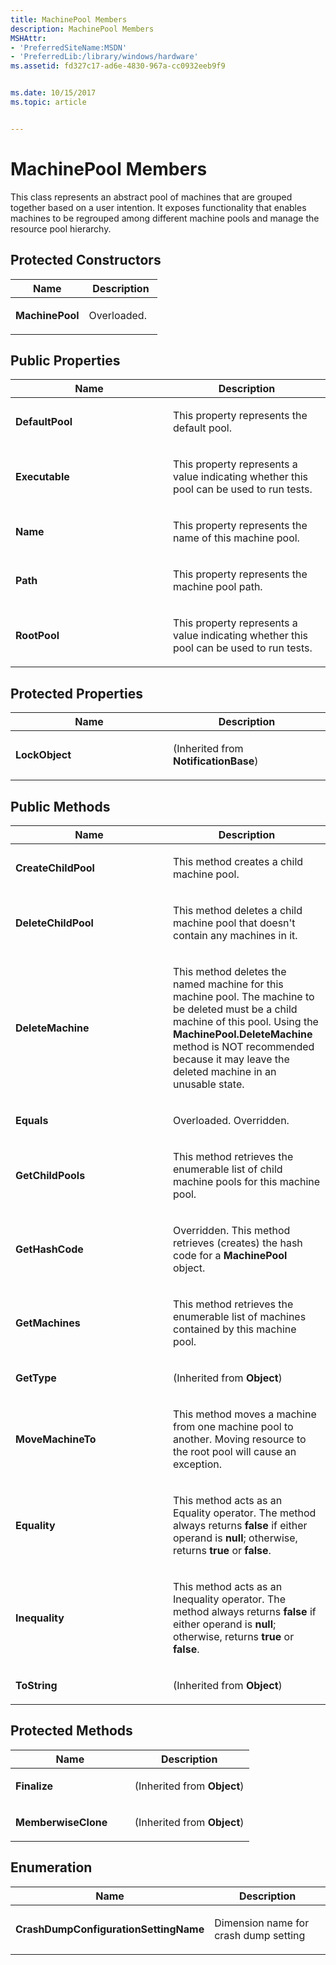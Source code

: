 ```yaml
---
title: MachinePool Members
description: MachinePool Members
MSHAttr:
- 'PreferredSiteName:MSDN'
- 'PreferredLib:/library/windows/hardware'
ms.assetid: fd327c17-ad6e-4830-967a-cc0932eeb9f9


ms.date: 10/15/2017
ms.topic: article


---
```


# MachinePool Members


This class represents an abstract pool of machines that are grouped together based on a user intention. It exposes functionality that enables machines to be regrouped among different machine pools and manage the resource pool hierarchy.

## <span id="Protected_Constructors"></span><span id="protected_constructors"></span><span id="PROTECTED_CONSTRUCTORS"></span>Protected Constructors


<table>
<colgroup>
<col width="50%" />
<col width="50%" />
</colgroup>
<thead>
<tr class="header">
<th>Name</th>
<th>Description</th>
</tr>
</thead>
<tbody>
<tr class="odd">
<td><p><strong>MachinePool</strong></p></td>
<td><p>Overloaded.</p></td>
</tr>
</tbody>
</table>

 

## <span id="Public_Properties"></span><span id="public_properties"></span><span id="PUBLIC_PROPERTIES"></span>Public Properties


<table>
<colgroup>
<col width="50%" />
<col width="50%" />
</colgroup>
<thead>
<tr class="header">
<th>Name</th>
<th>Description</th>
</tr>
</thead>
<tbody>
<tr class="odd">
<td><p><strong>DefaultPool</strong></p></td>
<td><p>This property represents the default pool.</p></td>
</tr>
<tr class="even">
<td><p><strong>Executable</strong></p></td>
<td><p>This property represents a value indicating whether this pool can be used to run tests.</p></td>
</tr>
<tr class="odd">
<td><p><strong>Name</strong></p></td>
<td><p>This property represents the name of this machine pool.</p></td>
</tr>
<tr class="even">
<td><p><strong>Path</strong></p></td>
<td><p>This property represents the machine pool path.</p></td>
</tr>
<tr class="odd">
<td><p><strong>RootPool</strong></p></td>
<td><p>This property represents a value indicating whether this pool can be used to run tests.</p></td>
</tr>
</tbody>
</table>

 

## <span id="Protected_Properties"></span><span id="protected_properties"></span><span id="PROTECTED_PROPERTIES"></span>Protected Properties


<table>
<colgroup>
<col width="50%" />
<col width="50%" />
</colgroup>
<thead>
<tr class="header">
<th>Name</th>
<th>Description</th>
</tr>
</thead>
<tbody>
<tr class="odd">
<td><p><strong>LockObject</strong></p></td>
<td><p>(Inherited from <strong>NotificationBase</strong>)</p></td>
</tr>
</tbody>
</table>

 

## <span id="Public_Methods"></span><span id="public_methods"></span><span id="PUBLIC_METHODS"></span>Public Methods


<table>
<colgroup>
<col width="50%" />
<col width="50%" />
</colgroup>
<thead>
<tr class="header">
<th>Name</th>
<th>Description</th>
</tr>
</thead>
<tbody>
<tr class="odd">
<td><p><strong>CreateChildPool</strong></p></td>
<td><p>This method creates a child machine pool.</p></td>
</tr>
<tr class="even">
<td><p><strong>DeleteChildPool</strong></p></td>
<td><p>This method deletes a child machine pool that doesn&#39;t contain any machines in it.</p></td>
</tr>
<tr class="odd">
<td><p><strong>DeleteMachine</strong></p></td>
<td><p>This method deletes the named machine for this machine pool. The machine to be deleted must be a child machine of this pool. Using the <strong>MachinePool.DeleteMachine</strong> method is NOT recommended because it may leave the deleted machine in an unusable state.</p></td>
</tr>
<tr class="even">
<td><p><strong>Equals</strong></p></td>
<td><p>Overloaded. Overridden.</p></td>
</tr>
<tr class="odd">
<td><p><strong>GetChildPools</strong></p></td>
<td><p>This method retrieves the enumerable list of child machine pools for this machine pool.</p></td>
</tr>
<tr class="even">
<td><p><strong>GetHashCode</strong></p></td>
<td><p>Overridden. This method retrieves (creates) the hash code for a <strong>MachinePool</strong> object.</p></td>
</tr>
<tr class="odd">
<td><p><strong>GetMachines</strong></p></td>
<td><p>This method retrieves the enumerable list of machines contained by this machine pool.</p></td>
</tr>
<tr class="even">
<td><p><strong>GetType</strong></p></td>
<td><p>(Inherited from <strong>Object</strong>)</p></td>
</tr>
<tr class="odd">
<td><p><strong>MoveMachineTo</strong></p></td>
<td><p>This method moves a machine from one machine pool to another. Moving resource to the root pool will cause an exception.</p></td>
</tr>
<tr class="even">
<td><p><strong>Equality</strong></p></td>
<td><p>This method acts as an Equality operator. The method always returns <strong>false</strong> if either operand is <strong>null</strong>; otherwise, returns <strong>true</strong> or <strong>false</strong>.</p></td>
</tr>
<tr class="odd">
<td><p><strong>Inequality</strong></p></td>
<td><p>This method acts as an Inequality operator. The method always returns <strong>false</strong> if either operand is <strong>null</strong>; otherwise, returns <strong>true</strong> or <strong>false</strong>.</p></td>
</tr>
<tr class="even">
<td><p><strong>ToString</strong></p></td>
<td><p>(Inherited from <strong>Object</strong>)</p></td>
</tr>
</tbody>
</table>

 

## <span id="Protected_Methods"></span><span id="protected_methods"></span><span id="PROTECTED_METHODS"></span>Protected Methods


<table>
<colgroup>
<col width="50%" />
<col width="50%" />
</colgroup>
<thead>
<tr class="header">
<th>Name</th>
<th>Description</th>
</tr>
</thead>
<tbody>
<tr class="odd">
<td><p><strong>Finalize</strong></p></td>
<td><p>(Inherited from <strong>Object</strong>)</p></td>
</tr>
<tr class="even">
<td><p><strong>MemberwiseClone</strong></p></td>
<td><p>(Inherited from <strong>Object</strong>)</p></td>
</tr>
</tbody>
</table>

 

## <span id="Enumeration"></span><span id="enumeration"></span><span id="ENUMERATION"></span>Enumeration


<table>
<colgroup>
<col width="50%" />
<col width="50%" />
</colgroup>
<thead>
<tr class="header">
<th>Name</th>
<th>Description</th>
</tr>
</thead>
<tbody>
<tr class="odd">
<td><p><strong>CrashDumpConfigurationSettingName</strong></p></td>
<td><p>Dimension name for crash dump setting</p></td>
</tr>
</tbody>
</table>

 

 

 






